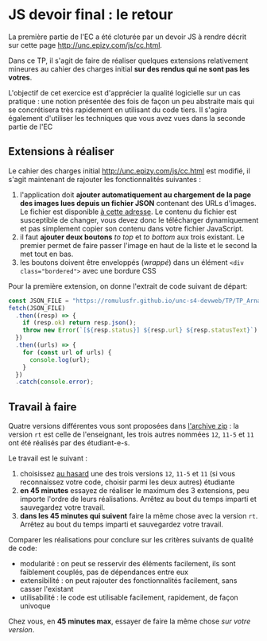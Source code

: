 # JS devoir final : le retour

La première partie de l'EC a été cloturée par un devoir JS à rendre décrit sur cette page <http://unc.epizy.com/js/cc.html>.

Dans ce TP, il s'agit de faire de réaliser quelques extensions relativement mineures au cahier des charges initial **sur des rendus qui ne sont pas les votres**.

L'objectif de cet exercice est d'apprécier la qualité logicielle sur un cas pratique : une notion présentée des fois de façon un peu abstraite mais qui se concrétisera très rapidement en utilisant du code tiers.
Il s'agira également d'utiliser les techniques que vous avez vues dans la seconde partie de l'EC

## Extensions à réaliser

Le cahier des charges initial <http://unc.epizy.com/js/cc.html> est modifié, il s'agit maintenant de rajouter les fonctionnalités suivantes :

1. l'application doit **ajouter automatiquement au chargement de la page des images lues depuis un fichier JSON** contenant des URLs d'images. Le fichier est disponible [à cette adresse](urls.json). Le contenu du fichier est susceptible de changer, vous devez donc le télécharger dynamiquement et pas simplement copier son contenu dans votre fichier JavaScript.
2. il faut **ajouter deux boutons** _to top_ et _to bottom_ aux trois existant. Le premier permet de faire passer l'image en haut de la liste et le second la met tout en bas.
3. les boutons doivent être enveloppés (_wrappé_) dans un élément `<div class="bordered">` avec une bordure CSS

Pour la première extension, on donne l'extrait de code suivant de départ:

```javascript
const JSON_FILE = "https://romulusfr.github.io/unc-s4-devweb/TP/TP_Arnaud/urls.json";
fetch(JSON_FILE)
  .then((resp) => {
    if (resp.ok) return resp.json();
    throw new Error(`[${resp.status}] ${resp.url} ${resp.statusText}`);
  })
  .then((urls) => {
    for (const url of urls) {
      console.log(url);
    }
  })
  .catch(console.error);
```

## Travail à faire

Quatre versions différentes vous sont proposées dans [l'archive zip](versions.zip) : la version `rt` est celle de l'enseignant, les trois autres nommées `12`, `11-5` et `11` ont été réalisés par des étudiant-e-s.

Le travail est le suivant :

1. choisissez [au hasard](https://www.random.org/integers/?num=1&min=1&max=3&col=1&base=10&format=html&rnd=new) une des trois versions `12`, `11-5` et `11` (si vous reconnaissez votre code, choisir parmi les deux autres) étudiante
2. **en 45 minutes** essayez de réaliser le maximum des 3 extensions, peu importe l'ordre de leurs réalisations. Arrêtez au bout du temps imparti et sauvegardez votre travail.
3. **dans les 45 minutes qui suivent** faire la même chose avec la version `rt`. Arrêtez au bout du temps imparti et sauvegardez votre travail.

Comparer les réalisations pour conclure sur les critères suivants de qualité de code:

- modularité : on peut se resservir des éléments facilement, ils sont faiblement couplés, pas de dépendances entre eux
- extensibilité : on peut rajouter des fonctionnalités facilement, sans casser l'existant
- utilisabilité : le code est utilisable facilement, rapidement, de façon univoque

Chez vous, en **45 minutes max**, essayer de faire la même chose _sur votre version_.
